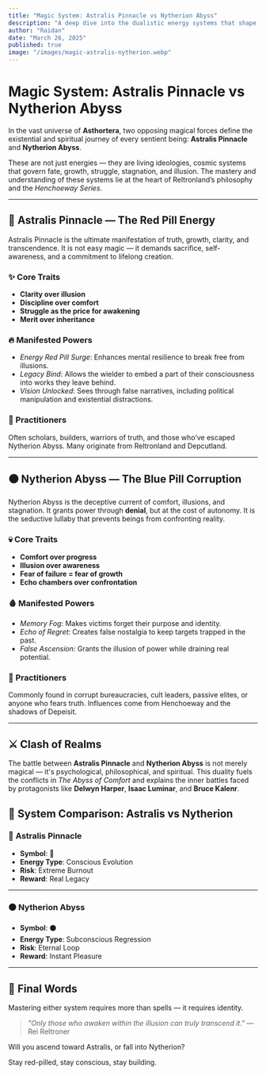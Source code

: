 ```yaml
---
title: "Magic System: Astralis Pinnacle vs Nytherion Abyss"
description: "A deep dive into the dualistic energy systems that shape the cosmic balance in Asthortera."
author: "Raidan"
date: "March 26, 2025"
published: true
image: "/images/magic-astralis-nytherion.webp"
---
```


# Magic System: Astralis Pinnacle vs Nytherion Abyss

In the vast universe of **Asthortera**, two opposing magical forces define the existential and spiritual journey of every sentient being: **Astralis Pinnacle** and **Nytherion Abyss**.

These are not just energies — they are living ideologies, cosmic systems that govern fate, growth, struggle, stagnation, and illusion. The mastery and understanding of these systems lie at the heart of Reltronland’s philosophy and the *Henchoeway Series*.

---

## 🔺 Astralis Pinnacle — The Red Pill Energy

Astralis Pinnacle is the ultimate manifestation of truth, growth, clarity, and transcendence. It is not easy magic — it demands sacrifice, self-awareness, and a commitment to lifelong creation.

### ✨ Core Traits
- **Clarity over illusion**
- **Discipline over comfort**
- **Struggle as the price for awakening**
- **Merit over inheritance**

### 🔥 Manifested Powers
- *Energy Red Pill Surge*: Enhances mental resilience to break free from illusions.
- *Legacy Bind*: Allows the wielder to embed a part of their consciousness into works they leave behind.
- *Vision Unlocked*: Sees through false narratives, including political manipulation and existential distractions.

### 🧭 Practitioners
Often scholars, builders, warriors of truth, and those who’ve escaped Nytherion Abyss. Many originate from Reltronland and Depcutland.


---

## ⚫ Nytherion Abyss — The Blue Pill Corruption

Nytherion Abyss is the deceptive current of comfort, illusions, and stagnation. It grants power through **denial**, but at the cost of autonomy. It is the seductive lullaby that prevents beings from confronting reality.

### 💀 Core Traits
- **Comfort over progress**
- **Illusion over awareness**
- **Fear of failure = fear of growth**
- **Echo chambers over confrontation**

### 🩸 Manifested Powers
- *Memory Fog*: Makes victims forget their purpose and identity.
- *Echo of Regret*: Creates false nostalgia to keep targets trapped in the past.
- *False Ascension*: Grants the illusion of power while draining real potential.

### 🧠 Practitioners
Commonly found in corrupt bureaucracies, cult leaders, passive elites, or anyone who fears truth. Influences come from Henchoeway and the shadows of Depeisit.

---

## ⚔️ Clash of Realms

The battle between **Astralis Pinnacle** and **Nytherion Abyss** is not merely magical — it's psychological, philosophical, and spiritual. This duality fuels the conflicts in *The Abyss of Comfort* and explains the inner battles faced by protagonists like **Delwyn Harper**, **Isaac Luminar**, and **Bruce Kalenr**.

## 🌌 System Comparison: Astralis vs Nytherion

### 🔺 **Astralis Pinnacle**
- **Symbol**: 🔺  
- **Energy Type**: Conscious Evolution  
- **Risk**: Extreme Burnout  
- **Reward**: Real Legacy  

---

### ⚫ **Nytherion Abyss**
- **Symbol**: ⚫  
- **Energy Type**: Subconscious Regression  
- **Risk**: Eternal Loop  
- **Reward**: Instant Pleasure  
---

## 📜 Final Words

Mastering either system requires more than spells — it requires identity.

> *"Only those who awaken within the illusion can truly transcend it."* — Rei Reltroner

Will you ascend toward Astralis, or fall into Nytherion?

Stay red-pilled, stay conscious, stay building.

